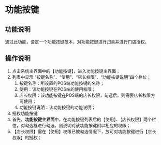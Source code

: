 # 功能按键

## 功能说明

通过此功能，设定一个功能按键范本，对功能按键进行归类并进行门店授权。

## 操作说明

1.	点击系统主界面中的【功能按键】，进入功能按键主界面；
2.	列表中显示 “按键名称”、“使用”、“店长权限”、“功能按键说明”四个栏位；
    1.	按键名称：所设置的POS端功能按键的名称；
    2.	使用：该功能按键在POS端的使用权限；
    3.	店长权限：该功能按键在POS端的店长权限，勾选后，则需要店长权限方可使用；
    4.	功能按键说明：该功能按键的功能说明；
3.	授权功能按键
4.	首先，**功能按键主界面**中，在功能按键列表后的【使用】、【店长权限】两个栏位，对勾选框进行勾选，则说明对该功能按键附以相应的权限；
5.	【店长权限】需在【使用】权限已被勾选情况下，放可对功能按键进行【店长权限】的授权；

